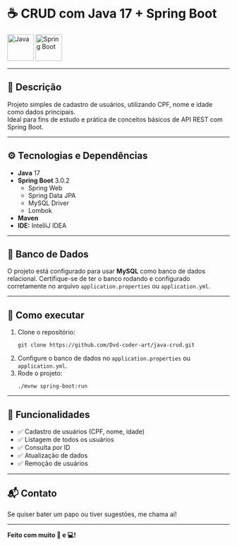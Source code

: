 <h1>☕ CRUD com Java 17 + Spring Boot</h1>

<img src="https://cdn-icons-png.flaticon.com/512/226/226777.png" alt="Java" width="60" />
<img src="https://img.icons8.com/color/600/spring-logo.png" alt="Spring Boot" width="60" />

<hr />

<h2>📝 Descrição</h2>
<p>
  Projeto simples de cadastro de usuários, utilizando CPF, nome e idade como dados principais.<br />
  Ideal para fins de estudo e prática de conceitos básicos de API REST com Spring Boot.
</p>

<hr />

<h2>⚙️ Tecnologias e Dependências</h2>
<ul>
  <li><strong>Java</strong> 17</li>
  <li><strong>Spring Boot</strong> 3.0.2
    <ul>
      <li>Spring Web</li>
      <li>Spring Data JPA</li>
      <li>MySQL Driver</li>
      <li>Lombok</li>
    </ul>
  </li>
  <li><strong>Maven</strong></li>
  <li><strong>IDE:</strong> IntelliJ IDEA</li>
</ul>

<hr />

<h2>💾 Banco de Dados</h2>
<p>
  O projeto está configurado para usar <strong>MySQL</strong> como banco de dados relacional.
  Certifique-se de ter o banco rodando e configurado corretamente no arquivo
  <code>application.properties</code> ou <code>application.yml</code>.
</p>

<hr />

<h2>🚀 Como executar</h2>
<ol>
  <li>Clone o repositório:
    <pre><code>git clone https://github.com/Dvd-coder-art/java-crud.git</code></pre>
  </li>
  <li>Configure o banco de dados no <code>application.properties</code> ou <code>application.yml</code>.</li>
  <li>Rode o projeto:
    <pre><code>./mvnw spring-boot:run</code></pre>
  </li>
</ol>

<hr />

<h2>🔧 Funcionalidades</h2>
<ul>
  <li>✅ Cadastro de usuários (CPF, nome, idade)</li>
  <li>✅ Listagem de todos os usuários</li>
  <li>✅ Consulta por ID</li>
  <li>✅ Atualização de dados</li>
  <li>✅ Remoção de usuários</li>
</ul>

<hr />

<h2>📬 Contato</h2>
<p>
  Se quiser bater um papo ou tiver sugestões, me chama aí!
</p>

<hr />

<p><strong>Feito com muito 🍵 e 💻!</strong></p>
